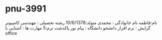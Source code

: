 # pnu-3991
نام:فاطمه
نام خانوادگی : محمدی
 متولد:10/6/1378
 رشته تحصیلی : مهندسی کامپیوتر
 گرایش : نرم افزار
 دانشجو دانشگاه : پیام نور پاکدشت
 ترم:5 
 مهارت ها : آشنایی با office
